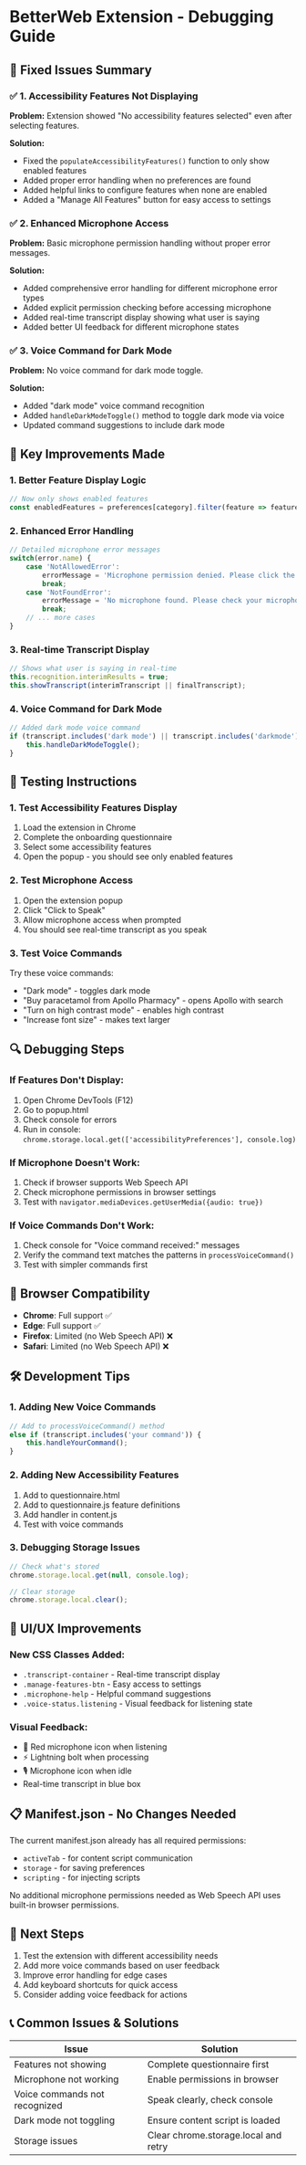 # BetterWeb Extension - Debugging Guide

## 🔧 Fixed Issues Summary

### ✅ 1. **Accessibility Features Not Displaying**
**Problem:** Extension showed "No accessibility features selected" even after selecting features.

**Solution:** 
- Fixed the `populateAccessibilityFeatures()` function to only show enabled features
- Added proper error handling when no preferences are found
- Added helpful links to configure features when none are enabled
- Added a "Manage All Features" button for easy access to settings

### ✅ 2. **Enhanced Microphone Access**
**Problem:** Basic microphone permission handling without proper error messages.

**Solution:**
- Added comprehensive error handling for different microphone error types
- Added explicit permission checking before accessing microphone
- Added real-time transcript display showing what user is saying
- Added better UI feedback for different microphone states

### ✅ 3. **Voice Command for Dark Mode**
**Problem:** No voice command for dark mode toggle.

**Solution:**
- Added "dark mode" voice command recognition
- Added `handleDarkModeToggle()` method to toggle dark mode via voice
- Updated command suggestions to include dark mode

## 🎯 Key Improvements Made

### 1. **Better Feature Display Logic**
```javascript
// Now only shows enabled features
const enabledFeatures = preferences[category].filter(feature => feature.enabled);
```

### 2. **Enhanced Error Handling**
```javascript
// Detailed microphone error messages
switch(error.name) {
    case 'NotAllowedError':
        errorMessage = 'Microphone permission denied. Please click the microphone icon in your browser address bar and allow access.';
        break;
    case 'NotFoundError':
        errorMessage = 'No microphone found. Please check your microphone connection.';
        break;
    // ... more cases
}
```

### 3. **Real-time Transcript Display**
```javascript
// Shows what user is saying in real-time
this.recognition.interimResults = true;
this.showTranscript(interimTranscript || finalTranscript);
```

### 4. **Voice Command for Dark Mode**
```javascript
// Added dark mode voice command
if (transcript.includes('dark mode') || transcript.includes('darkmode')) {
    this.handleDarkModeToggle();
}
```

## 🚀 Testing Instructions

### 1. **Test Accessibility Features Display**
1. Load the extension in Chrome
2. Complete the onboarding questionnaire
3. Select some accessibility features
4. Open the popup - you should see only enabled features

### 2. **Test Microphone Access**
1. Open the extension popup
2. Click "Click to Speak"
3. Allow microphone access when prompted
4. You should see real-time transcript as you speak

### 3. **Test Voice Commands**
Try these voice commands:
- "Dark mode" - toggles dark mode
- "Buy paracetamol from Apollo Pharmacy" - opens Apollo with search
- "Turn on high contrast mode" - enables high contrast
- "Increase font size" - makes text larger

## 🔍 Debugging Steps

### If Features Don't Display:
1. Open Chrome DevTools (F12)
2. Go to popup.html
3. Check console for errors
4. Run in console: `chrome.storage.local.get(['accessibilityPreferences'], console.log)`

### If Microphone Doesn't Work:
1. Check if browser supports Web Speech API
2. Check microphone permissions in browser settings
3. Test with `navigator.mediaDevices.getUserMedia({audio: true})`

### If Voice Commands Don't Work:
1. Check console for "Voice command received:" messages
2. Verify the command text matches the patterns in `processVoiceCommand()`
3. Test with simpler commands first

## 📱 Browser Compatibility

- **Chrome**: Full support ✅
- **Edge**: Full support ✅
- **Firefox**: Limited (no Web Speech API) ❌
- **Safari**: Limited (no Web Speech API) ❌

## 🛠️ Development Tips

### 1. **Adding New Voice Commands**
```javascript
// Add to processVoiceCommand() method
else if (transcript.includes('your command')) {
    this.handleYourCommand();
}
```

### 2. **Adding New Accessibility Features**
1. Add to questionnaire.html
2. Add to questionnaire.js feature definitions
3. Add handler in content.js
4. Test with voice commands

### 3. **Debugging Storage Issues**
```javascript
// Check what's stored
chrome.storage.local.get(null, console.log);

// Clear storage
chrome.storage.local.clear();
```

## 🎨 UI/UX Improvements

### New CSS Classes Added:
- `.transcript-container` - Real-time transcript display
- `.manage-features-btn` - Easy access to settings
- `.microphone-help` - Helpful command suggestions
- `.voice-status.listening` - Visual feedback for listening state

### Visual Feedback:
- 🔴 Red microphone icon when listening
- ⚡ Lightning bolt when processing
- 🎙️ Microphone icon when idle
- Real-time transcript in blue box

## 📋 Manifest.json - No Changes Needed

The current manifest.json already has all required permissions:
- `activeTab` - for content script communication
- `storage` - for saving preferences
- `scripting` - for injecting scripts

No additional microphone permissions needed as Web Speech API uses built-in browser permissions.

## 🔄 Next Steps

1. Test the extension with different accessibility needs
2. Add more voice commands based on user feedback
3. Improve error handling for edge cases
4. Add keyboard shortcuts for quick access
5. Consider adding voice feedback for actions

## 📞 Common Issues & Solutions

| Issue | Solution |
|-------|----------|
| Features not showing | Complete questionnaire first |
| Microphone not working | Enable permissions in browser |
| Voice commands not recognized | Speak clearly, check console |
| Dark mode not toggling | Ensure content script is loaded |
| Storage issues | Clear chrome.storage.local and retry |